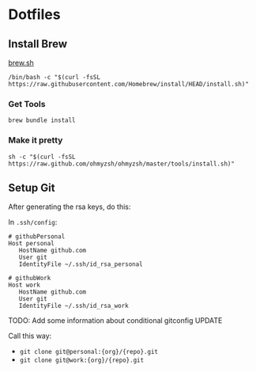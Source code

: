 # Dotfiles

## Install Brew

[brew.sh](https://brew.sh/)

```
/bin/bash -c "$(curl -fsSL https://raw.githubusercontent.com/Homebrew/install/HEAD/install.sh)"
```

### Get Tools

```
brew bundle install
```

### Make it pretty

```
sh -c "$(curl -fsSL https://raw.github.com/ohmyzsh/ohmyzsh/master/tools/install.sh)"
```

## Setup Git

After generating the rsa keys, do this:

In `.ssh/config`:

```
# githubPersonal
Host personal
   HostName github.com
   User git
   IdentityFile ~/.ssh/id_rsa_personal

# githubWork
Host work
   HostName github.com
   User git
   IdentityFile ~/.ssh/id_rsa_work

```

TODO: Add some information about conditional gitconfig UPDATE

Call this way:

- `git clone git@personal:{org}/{repo}.git`
- `git clone git@work:{org}/{repo}.git`

